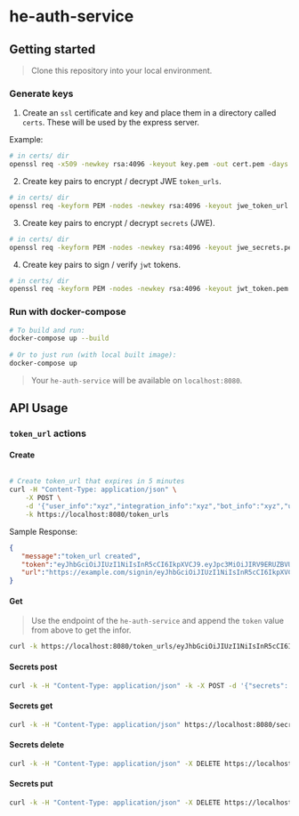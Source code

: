 # he-auth-service

## Getting started 

> Clone this repository into your local environment.

### Generate keys

1. Create an `ssl` certificate and key and place them in a directory called `certs`. These will be used by the express server.

  Example:

  ```bash
  # in certs/ dir
  openssl req -x509 -newkey rsa:4096 -keyout key.pem -out cert.pem -days 9999
  ```

2. Create key pairs to encrypt / decrypt JWE `token_urls`.

  ```bash
  # in certs/ dir
  openssl req -keyform PEM -nodes -newkey rsa:4096 -keyout jwe_token_url.pem -pubkey -out jwe_token_url_pub.pem
  ```

3. Create key pairs to encrypt / decrypt `secrets` (JWE).

  ```bash
  # in certs/ dir
  openssl req -keyform PEM -nodes -newkey rsa:4096 -keyout jwe_secrets.pem -pubkey -out jwe_secrets_pub.pem
  ```

4. Create key pairs to sign / verify `jwt` tokens.

  ```bash
  # in certs/ dir
  openssl req -keyform PEM -nodes -newkey rsa:4096 -keyout jwt_token.pem -pubkey -out jwt_token_pub.pem
  ```

### Run with docker-compose

```bash
# To build and run:
docker-compose up --build
 
# Or to just run (with local built image):
docker-compose up
```

> Your `he-auth-service` will be available on `localhost:8080`.

## API Usage

### `token_url` actions
 
#### Create

```bash

# Create token_url that expires in 5 minutes
curl -H "Content-Type: application/json" \
    -X POST \
    -d '{"user_info":"xyz","integration_info":"xyz","bot_info":"xyz","url_props": {"ttl": 300}}' \
    -k https://localhost:8080/token_urls

```

Sample Response:

```json
{
   "message":"token_url created",
   "token":"eyJhbGciOiJIUzI1NiIsInR5cCI6IkpXVCJ9.eyJpc3MiOiJIRV9ERUZBVUxUX0lTU1VFUiIsImF1ZCI6WyJIRV9ERUZBVUxUX0FVRElFTkNFIl0sImlhdCI6MTQ3NDczNDM3My43NjksImp0aSI6IjRiYjllNTIyLThmZjYtNGZmYS1iYzU2LTg0ZmU2NTZjYzQ2ZCIsImJvdF9pbmZvIjoieHl6IiwidXNlcl9pbmZvIjoieHl6IiwiaW50ZWdyYXRpb25faW5mbyI6Inh5eiIsImV4cCI6MTQ3NDczNDM3OC43Njl9.mD-iKAj5CfnT0215oi3W8wrXaLORKk-SApAFreC_B00",
   "url":"https://example.com/signin/eyJhbGciOiJIUzI1NiIsInR5cCI6IkpXVCJ9.eyJpc3MiOiJIRV9ERUZBVUxUX0lTU1VFUiIsImF1ZCI6WyJIRV9ERUZBVUxUX0FVRElFTkNFIl0sImlhdCI6MTQ3NDczNDM3My43NjksImp0aSI6IjRiYjllNTIyLThmZjYtNGZmYS1iYzU2LTg0ZmU2NTZjYzQ2ZCIsImJvdF9pbmZvIjoieHl6IiwidXNlcl9pbmZvIjoieHl6IiwiaW50ZWdyYXRpb25faW5mbyI6Inh5eiIsImV4cCI6MTQ3NDczNDM3OC43Njl9.mD-iKAj5CfnT0215oi3W8wrXaLORKk-SApAFreC_B00"
}
```

#### Get

> Use the endpoint of the `he-auth-service` and append the `token` value from above to get the infor. 

```bash
curl -k https://localhost:8080/token_urls/eyJhbGciOiJIUzI1NiIsInR5cCI6IkpXVCJ9.eyJpc3MiOiJIRV9ERUZBVUxUX0lTU1VFUiIsImF1ZCI6WyJIRV9ERUZBVUxUX0FVRElFTkNFIl0sImlhdCI6MTQ3NDczNDM3My43NjksImp0aSI6IjRiYjllNTIyLThmZjYtNGZmYS1iYzU2LTg0ZmU2NTZjYzQ2ZCIsImJvdF9pbmZvIjoieHl6IiwidXNlcl9pbmZvIjoieHl6IiwiaW50ZWdyYXRpb25faW5mbyI6Inh5eiIsImV4cCI6MTQ3NDczNDM3OC43Njl9.mD-iKAj5CfnT0215oi3W8wrXaLORKk-SApAFreC_B00
```

#### Secrets post

```bash
curl -k -H "Content-Type: application/json" -k -X POST -d '{"secrets": {"password": "xy888z"}, "user_info": {"id": "hello"}, "integration_name": {"name": "efve"} }' https://localhost:8080/secrets
```

#### Secrets get

```bash
curl -k -H "Content-Type: application/json" https://localhost:8080/secrets/hello/efve
```

#### Secrets delete

```bash
curl -k -H "Content-Type: application/json" -X DELETE https://localhost:8080/secrets/hello/efve
```

#### Secrets put

```bash
curl -k -H "Content-Type: application/json" -X DELETE https://localhost:8080/secrets/hello/efve
```